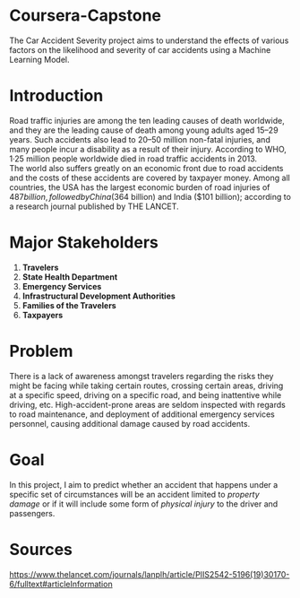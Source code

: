 # Coursera-Capstone

The Car Accident Severity project aims to understand the effects of various factors on the likelihood and severity of car accidents using a Machine Learning Model.

# Introduction

Road traffic injuries are among the ten leading causes of death worldwide, and they are the leading cause of death among young adults aged 15–29 years. Such accidents also lead to 20–50 million non-fatal injuries, and many people incur a disability as a result of their injury. According to WHO, 1·25 million people worldwide died in road traffic accidents in 2013.  
The world also suffers greatly on an economic front due to road accidents and the costs of these accidents are covered by taxpayer money.  Among all countries, the USA has the largest economic burden of road injuries of $487 billion, followed by China ($364 billion) and India ($101 billion); according to a research journal published by THE LANCET.

# Major Stakeholders

1. **Travelers**
2. **State Health Department**
3. **Emergency Services**
4. **Infrastructural Development Authorities**
5. **Families of the Travelers**
6. **Taxpayers**

# Problem

There is a lack of awareness amongst travelers regarding the risks they might be facing while taking certain routes, crossing certain areas, driving at a specific speed, driving on a specific road, and being inattentive while driving, etc. High-accident-prone areas are seldom inspected with regards to road maintenance, and deployment of additional emergency services personnel, causing additional damage caused by road accidents.

# Goal

In this project, I aim to predict whether an accident that happens under a specific set of circumstances will be an accident limited to *property damage* or if it will include some form of *physical injury* to the driver and passengers.

# Sources

https://www.thelancet.com/journals/lanplh/article/PIIS2542-5196(19)30170-6/fulltext#articleInformation
